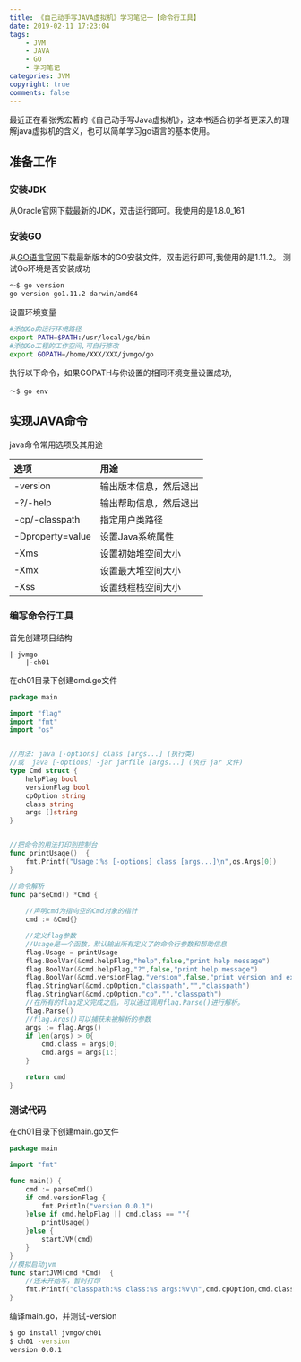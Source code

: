 ```yaml
---
title: 《自己动手写JAVA虚拟机》学习笔记一【命令行工具】
date: 2019-02-11 17:23:04
tags:
    - JVM
    - JAVA
    - GO
    - 学习笔记
categories: JVM
copyright: true
comments: false
---
```

最近正在看张秀宏著的《自己动手写Java虚拟机》，这本书适合初学者更深入的理解java虚拟机的含义，也可以简单学习go语言的基本使用。

## 准备工作

### 安装JDK
从Oracle官网下载最新的JDK，双击运行即可。我使用的是1.8.0_161

### 安装GO
从[GO语言官网](https://golang.org/dl/)下载最新版本的GO安装文件，双击运行即可,我使用的是1.11.2。
测试Go环境是否安装成功
``` bash
～$ go version
go version go1.11.2 darwin/amd64
```
设置环境变量
```bash
#添加Go的运行环境路径
export PATH=$PATH:/usr/local/go/bin
#添加Go工程的工作空间,可自行修改
export GOPATH=/home/XXX/XXX/jvmgo/go
```
执行以下命令，如果GOPATH与你设置的相同环境变量设置成功,
```base
～$ go env
```
## 实现JAVA命令

java命令常用选项及其用途

| 选项 | 用途 |
| :------ | :------ | 
| -version | 输出版本信息，然后退出 | 
| -?/-help	 | 输出帮助信息，然后退出 |
| -cp/-classpath | 指定用户类路径 |
| -Dproperty=value | 设置Java系统属性 |
| -Xms | 设置初始堆空间大小 |
| -Xmx | 设置最大堆空间大小 |
| -Xss | 设置线程栈空间大小 |

### 编写命令行工具

首先创建项目结构
```base
|-jvmgo
    |-ch01
```
在ch01目录下创建cmd.go文件
```go
package main

import "flag"
import "fmt"
import "os"


//用法: java [-options] class [args...] (执行类)
//或  java [-options] -jar jarfile [args...] (执行 jar 文件)
type Cmd struct {
	helpFlag bool
	versionFlag bool
	cpOption string
	class string
	args []string
}


//把命令的用法打印到控制台
func printUsage()  {
	fmt.Printf("Usage：%s [-options] class [args...]\n",os.Args[0])
}

//命令解析
func parseCmd() *Cmd {
	
	//声明cmd为指向空的Cmd对象的指针
	cmd := &Cmd{}

	//定义flag参数
	//Usage是一个函数，默认输出所有定义了的命令行参数和帮助信息
	flag.Usage = printUsage
	flag.BoolVar(&cmd.helpFlag,"help",false,"print help message")
	flag.BoolVar(&cmd.helpFlag,"?",false,"print help message")
	flag.BoolVar(&cmd.versionFlag,"version",false,"print version and exit")
	flag.StringVar(&cmd.cpOption,"classpath","","classpath")
	flag.StringVar(&cmd.cpOption,"cp","","classpath")
	//在所有的flag定义完成之后，可以通过调用flag.Parse()进行解析。
	flag.Parse()
	//flag.Args()可以捕获未被解析的参数
	args := flag.Args()
	if len(args) > 0{
		cmd.class = args[0]
		cmd.args = args[1:]
	}

	return cmd
}

```
### 测试代码

在ch01目录下创建main.go文件
```go
package main

import "fmt"

func main() {
	cmd := parseCmd()
	if cmd.versionFlag {
		fmt.Println("version 0.0.1")
	}else if cmd.helpFlag || cmd.class == ""{
		printUsage()
	}else {
		startJVM(cmd)
	}
}
//模拟启动jvm
func startJVM(cmd *Cmd)  {
	//还未开始写，暂时打印
	fmt.Printf("classpath:%s class:%s args:%v\n",cmd.cpOption,cmd.class,cmd.args)
}
```

编译main.go，并测试-version
```bash
$ go install jvmgo/ch01 
$ ch01 -version
version 0.0.1
```
